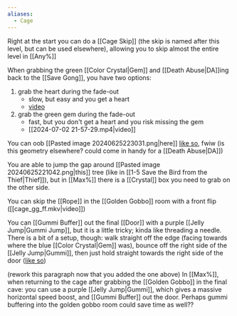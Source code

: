 ```yaml
---
aliases:
  - Cage
---
```

Right at the start you can do a [[Cage Skip]] (the skip is named after this level, but can be used elsewhere), allowing you to skip almost the entire level in [[Any%]]

When grabbing the green [[Color Crystal|Gem]] and [[Death Abuse|DA]]ing back to the [[Save Gong]], you have two options:
1. grab the heart during the fade-out
	- slow, but easy and you get a heart
	- [video](https://youtu.be/-z2ObWAXL4I?si=Tqr00MQa5jbSTtaP&t=53)
2. grab the green gem during the fade-out
	- fast, but you don't get a heart and you risk missing the gem
	- [[2024-07-02 21-57-29.mp4|video]]

You can oob [[Pasted image 20240625223031.png|here]] [like so](https://discord.com/channels/313375426112389123/408694062862958592/478417669163450378), fwiw (is this geometry elsewhere? could come in handy for a [[Death Abuse|DA]])

You are able to jump the gap around [[Pasted image 20240625221042.png|this]] tree (like in [[1-5 Save the Bird from the Thief|Thief]]), but in [[Max%]] there is a [[Crystal]] box you need to grab on the other side.

You can skip the [[Rope]] in the [[Golden Gobbo]] room with a front flip ([[cage_gg_ff.mkv|video]])

You can [[Gummi Buffer]] out the final [[Door]] with a purple [[Jelly Jump|Gummi Jump]], but it is a little tricky; kinda like threading a needle. There is a bit of a setup, though: walk straight off the edge (facing towards where the blue [[Color Crystal|Gem]] was), bounce off the right side of the [[Jelly Jump|Gummi]], then just hold straight towards the right side of the door ([like so](https://www.youtube.com/watch?v=T37o_0degGA&t=142s))

(rework this paragraph now that you added the one above) In [[Max%]], when returning to the cage after grabbing the [[Golden Gobbo]] in the final cave: you can use a purple [[Jelly Jump|Gummi]], which gives a massive horizontal speed boost, and [[Gummi Buffer]] out the door. Perhaps gummi buffering into the golden gobbo room could save time as well??